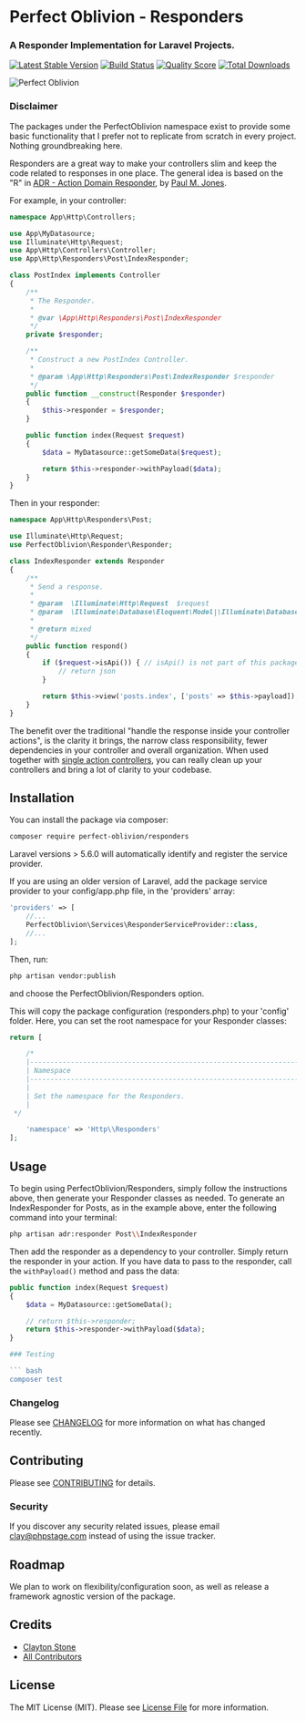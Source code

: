 # Perfect Oblivion - Responders
### A Responder Implementation for Laravel Projects.

[![Latest Stable Version](https://poser.pugx.org/perfect-oblivion/responders/version)](https://packagist.org/packages/perfect-oblivion/responders)
[![Build Status](https://img.shields.io/travis/perfect-oblivion/responders/master.svg)](https://travis-ci.org/perfect-oblivion/responders)
[![Quality Score](https://img.shields.io/scrutinizer/g/perfect-oblivion/responders.svg)](https://scrutinizer-ci.com/g/perfect-oblivion/responders)
[![Total Downloads](https://poser.pugx.org/perfect-oblivion/responders/downloads)](https://packagist.org/packages/perfect-oblivion/responders)

![Perfect Oblivion](https://res.cloudinary.com/phpstage/image/upload/v1554128207/img/Oblivion.png "Perfect Oblivion")

### Disclaimer
The packages under the PerfectOblivion namespace exist to provide some basic functionality that I prefer not to replicate from scratch in every project. Nothing groundbreaking here.

Responders are a great way to make your controllers slim and keep the code related to responses in one place. The general idea is based on the "R" in [ADR - Action Domain Responder](http://paul-m-jones.com/archives/5970), by [Paul M. Jones](https://twitter.com/pmjones).

For example, in your controller:

```php
namespace App\Http\Controllers;

use App\MyDatasource;
use Illuminate\Http\Request;
use App\Http\Controllers\Controller;
use App\Http\Responders\Post\IndexResponder;

class PostIndex implements Controller
{
    /**
     * The Responder.
     *
     * @var \App\Http\Responders\Post\IndexResponder
     */
    private $responder;

    /**
     * Construct a new PostIndex Controller.
     *
     * @param \App\Http\Responders\Post\IndexResponder $responder
     */
    public function __construct(Responder $responder)
    {
        $this->responder = $responder;
    }

    public function index(Request $request)
    {
        $data = MyDatasource::getSomeData($request);

        return $this->responder->withPayload($data);
    }
}
```

Then in your responder:

```php
namespace App\Http\Responders\Post;

use Illuminate\Http\Request;
use PerfectOblivion\Responder\Responder;

class IndexResponder extends Responder
{
    /**
     * Send a response.
     *
     * @param  \Illuminate\Http\Request  $request
     * @param  \Illuminate\Database\Eloquent\Model|\Illuminate\Database\Eloquent\Collection|array|null  $data
     *
     * @return mixed
     */
    public function respond()
    {
        if ($request->isApi()) { // isApi() is not part of this package
            // return json
        }

        return $this->view('posts.index', ['posts' => $this->payload]);
    }
}

```

The benefit over the traditional "handle the response inside your controller actions", is the clarity it brings, the narrow class responsibility, fewer dependencies in your controller and overall organization. When used together with [single action controllers](https://laravel.com/docs/5.6/controllers#single-action-controllers), you can really clean up your controllers and bring a lot of clarity to your codebase.

## Installation

You can install the package via composer:

```bash
composer require perfect-oblivion/responders
```

Laravel versions > 5.6.0 will automatically identify and register the service provider.

If you are using an older version of Laravel, add the package service provider to your config/app.php file, in the 'providers' array:
```php
'providers' => [
    //...
    PerfectOblivion\Services\ResponderServiceProvider::class,
    //...
];
```

Then, run:
```bash
php artisan vendor:publish
```
and choose the PerfectOblivion/Responders option.

This will copy the package configuration (responders.php) to your 'config' folder.
Here, you can set the root namespace for your Responder classes:

```php
return [

    /*
    |--------------------------------------------------------------------------
    | Namespace
    |--------------------------------------------------------------------------
    |
    | Set the namespace for the Responders.
    |
 */

    'namespace' => 'Http\\Responders'
];
```

## Usage

To begin using PerfectOblivion/Responders, simply follow the instructions above, then generate your Responder classes as needed.
To generate an IndexResponder for Posts, as in the example above, enter the following command into your terminal:

```bash
php artisan adr:responder Post\\IndexResponder
```

Then add the responder as a dependency to your controller. Simply return the responder in your action. If you have data to pass to the responder, call the ```withPayload()``` method and pass the data:

```php
public function index(Request $request)
{
    $data = MyDatasource::getSomeData();

    // return $this->responder;
    return $this->responder->withPayload($data);
}

### Testing

``` bash
composer test
```

### Changelog

Please see [CHANGELOG](CHANGELOG.md) for more information on what has changed recently.

## Contributing

Please see [CONTRIBUTING](CONTRIBUTING.md) for details.

### Security

If you discover any security related issues, please email clay@phpstage.com instead of using the issue tracker.

## Roadmap

We plan to work on flexibility/configuration soon, as well as release a framework agnostic version of the package.

## Credits

- [Clayton Stone](https://github.com/devcircus)
- [All Contributors](../../contributors)

## License

The MIT License (MIT). Please see [License File](LICENSE.md) for more information.
